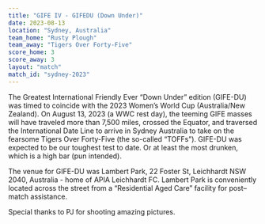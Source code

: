 ```yaml
---
title: "GIFE IV - GIFEDU (Down Under)"
date: 2023-08-13
location: "Sydney, Australia"
team_home: "Rusty Plough"
team_away: "Tigers Over Forty-Five"
score_home: 3
score_away: 3
layout: "match"
match_id: "sydney-2023"
---
```


The Greatest International Friendly Ever “Down Under” edition (GIFE-DU) was timed to coincide with the 2023 Women’s World Cup (Australia/New Zealand). On August 13, 2023 (a WWC rest day),  the teeming GIFE masses will have traveled more than 7,500 miles, crossed the Equator, and traversed the International Date Line to arrive in Sydney Australia to take on the fearsome Tigers Over Forty-Five (the so-called “TOFFs”). GIFE-DU was expected to be our toughest test to date. Or at least the most drunken, which is a high bar (pun intended).


The venue for GIFE-DU was Lambert Park, 22 Foster St, Leichhardt NSW 2040, Australia - home of APIA Leichhardt FC. Lambert Park is conveniently located across the street from a “Residential Aged Care” facility for post–match assistance.


​Special thanks to PJ for shooting amazing pictures.
